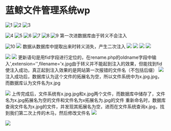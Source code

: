 # 蓝鲸文件管理系统wp
![1](_v_images/_1_1523261937_9730.jpg)
![2](_v_images/_2_1523262261_18574.jpg)
![3](_v_images/_3_1523262290_3843.jpg)

![4](_v_images/_4_1523262302_13831.jpg)
![5](_v_images/_5_1523262363_961.jpg)
![6](_v_images/_6_1523262377_31859.jpg)
![7](_v_images/_7_1523262416_11816.jpg)
![8](_v_images/_8_1523262427_16729.jpg)
![9](_v_images/_9_1523262446_23498.jpg)
第一次进数据库由于转义不会注入

![10](_v_images/_10_1523262466_27034.jpg)
![](_v_images/_1523262471_23859.jpg)
数据从数据库中提取出来时转义消失，产生二次注入
![](_v_images/_1523262477_19965.jpg)
![](_v_images/_1523262480_28879.jpg)
![](_v_images/_1523262486_24824.jpg)
![](_v_images/_1523262728_7696.jpg)

![](_v_images/_1523262760_14273.jpg)
![](_v_images/_1523262770_19125.jpg)
更新语句是用fid字段进行定位的，在rename.php的oldname字段中输入',extension='',filename='x.jpg由于转义并不能起到注入的效果，但能找到fid使注入成功，真正起到注入效果的是网站第一次报错的文件名（不包括后缀）
![](_v_images/_1523262814_25444.jpg)
注入成功后，数据库认为这个文件的拓展名为空，所以文件系统中为x.jpg.jpg，而数据库认为文件名为x.jpg


![](_v_images/_1523262952_1346.jpg)
上传完成后，文件系统有x.jpg.jpg和x.jpg两个文件，而数据库中储存了，文件名为x.jpg拓展名为空的文件和文件名为x拓展名为.jpg的文件
重新命名时，数据库查询文件名为x.jpg的文件，并发现其拓展名为空，进而在文件系统查询x.jpg，找到我们第二次上传的木马，然后修改文件名
![](_v_images/_1523262964_31221.jpg)

![](_v_images/_1523262971_4905.jpg)
